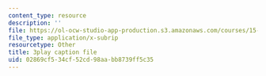 ```yaml
---
content_type: resource
description: ''
file: https://ol-ocw-studio-app-production.s3.amazonaws.com/courses/15-s08-fintech-shaping-the-financial-world-spring-2020/02869cf534cf52cd98aabb8739ff5c35_oYR6xdcFNwc.vtt
file_type: application/x-subrip
resourcetype: Other
title: 3play caption file
uid: 02869cf5-34cf-52cd-98aa-bb8739ff5c35
---
```

